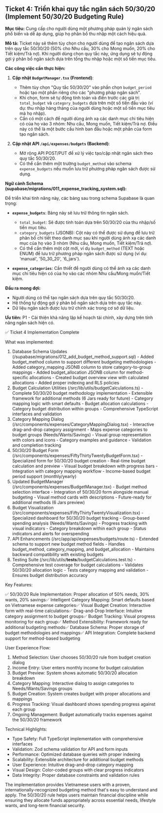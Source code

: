 ## Ticket 4: Triển khai quy tắc ngân sách 50/30/20 (Implement 50/30/20 Budgeting Rule)

**Mục tiêu:** Cung cấp cho người dùng một phương pháp quản lý ngân sách phổ biến và dễ áp dụng, giúp họ phân bổ thu nhập một cách hiệu quả.

**Mô tả:**
Ticket này sẽ thêm tùy chọn cho người dùng để tạo ngân sách dựa trên quy tắc 50/30/20 (50% cho Nhu cầu, 30% cho Mong muốn, 20% cho Tiết kiệm/Trả nợ). Khi người dùng chọn quy tắc này, ứng dụng sẽ tự động gợi ý phân bổ ngân sách dựa trên tổng thu nhập hoặc một số tiền mục tiêu.

**Các công việc cần thực hiện:**

1.  **Cập nhật `BudgetManager.tsx` (Frontend)**:
    -   Thêm tùy chọn "Quy tắc 50/30/20" vào phần chọn `budget_period` hoặc tạo một phần riêng cho các "phương pháp ngân sách".
    -   Khi chọn, form sẽ tự động tính toán và điền trước các giá trị `total_budget` và `category_budgets` dựa trên một số tiền đầu vào (ví dụ: thu nhập hàng tháng của người dùng hoặc một số tiền mục tiêu mà họ nhập).
    -   Cần có một cách để người dùng ánh xạ các danh mục chi tiêu hiện có của họ vào 3 nhóm: Nhu cầu, Mong muốn, Tiết kiệm/Trả nợ. Điều này có thể là một bước cấu hình ban đầu hoặc một phần của form tạo ngân sách.

2.  **Cập nhật API `/api/expenses/budgets` (Backend)**:
    -   Mở rộng API POST/PUT để xử lý việc tạo/cập nhật ngân sách theo quy tắc 50/30/20.
    -   Có thể cần thêm một trường `budget_method` vào schema `expense_budgets` nếu muốn lưu trữ phương pháp ngân sách được sử dụng.

**Ngữ cảnh Schema (supabase/migrations/011_expense_tracking_system.sql):**

Để triển khai tính năng này, các bảng sau trong schema Supabase là quan trọng:

-   **`expense_budgets`**: Bảng này sẽ lưu trữ thông tin ngân sách.
    -   `total_budget`: Sẽ được tính toán dựa trên 50/30/20 của thu nhập/số tiền mục tiêu.
    -   `category_budgets` (JSONB): Cột này có thể được sử dụng để lưu trữ phân bổ chi tiết theo danh mục sau khi người dùng ánh xạ các danh mục của họ vào 3 nhóm (Nhu cầu, Mong muốn, Tiết kiệm/Trả nợ).
    -   Có thể cần thêm một cột mới, ví dụ `budget_method` (TEXT hoặc ENUM) để lưu trữ phương pháp ngân sách được sử dụng (ví dụ: 'manual', '50_30_20', '6_jars').

-   **`expense_categories`**: Cần thiết để người dùng có thể ánh xạ các danh mục chi tiêu hiện có của họ vào các nhóm Nhu cầu/Mong muốn/Tiết kiệm.

**Đầu ra mong đợi:**
-   Người dùng có thể tạo ngân sách dựa trên quy tắc 50/30/20.
-   Hệ thống tự động gợi ý phân bổ ngân sách dựa trên quy tắc này.
-   Dữ liệu ngân sách được lưu trữ chính xác trong cơ sở dữ liệu.

**Ưu tiên:** P1 - Cải thiện khả năng lập kế hoạch tài chính, xây dựng trên tính năng ngân sách hiện có.


<!-- ======================================== -->

  ✅ Ticket 4 Implementation Complete

  What was implemented:

  1. Database Schema Updates
  (/supabase/migrations/012_add_budget_method_support.sql)
    - Added budget_method column to support different budgeting
  methodologies
    - Added category_mapping JSONB column to store category-to-group
  mappings
    - Added budget_allocation JSONB column for method-specific
  allocations
    - Created budget overview view with calculated allocations
    - Added proper indexing and RLS policies
  2. Budget Calculation Utilities (/src/lib/utils/budgetCalculations.ts)
    - Complete 50/30/20 budget methodology implementation
    - Extensible framework for additional methods (6 Jars ready for
  future)
    - Category mapping logic with smart defaults
    - Budget allocation calculations
    - Category budget distribution within groups
    - Comprehensive TypeScript interfaces and validation
  3. Category Mapping Dialog
  (/src/components/expenses/CategoryMappingDialog.tsx)
    - Interactive drag-and-drop category assignment
    - Maps expense categories to budget groups (Needs/Wants/Savings)
    - Visual group representation with colors and icons
    - Category examples and guidance
    - Validation and completion tracking
  4. 50/30/20 Budget Form
  (/src/components/expenses/FiftyThirtyTwentyBudgetForm.tsx)
    - Specialized form for 50/30/20 budget creation
    - Real-time budget calculation and preview
    - Visual budget breakdown with progress bars
    - Integration with category mapping workflow
    - Income-based budget period support (monthly/yearly)
  5. Updated BudgetManager (/src/components/expenses/BudgetManager.tsx)
    - Budget method selection interface
    - Integration of 50/30/20 form alongside manual budgeting
    - Visual method cards with descriptions
    - Future-ready for additional methods (6 Jars preview)
  6. Budget Visualization
  (/src/components/expenses/FiftyThirtyTwentyVisualization.tsx)
    - Specialized dashboard for 50/30/20 budget tracking
    - Group-based spending analysis (Needs/Wants/Savings)
    - Progress tracking with visual indicators
    - Category breakdown within each group
    - Status indicators and alerts for overspending
  7. API Enhancements (/src/app/api/expenses/budgets/route.ts)
    - Extended schema to support new budget method fields
    - Handles budget_method, category_mapping, and budget_allocation
    - Maintains backward compatibility with existing budgets
  8. Testing Suite (/src/lib/utils/__tests__/budgetCalculations.test.ts)
    - Comprehensive test coverage for budget calculations
    - Validates 50/30/20 allocation logic
    - Tests category mapping and validation
    - Ensures budget distribution accuracy

  Key Features:

  ✅ 50/30/20 Rule Implementation: Proper allocation of 50% needs, 30%
  wants, 20% savings✅ Intelligent Category Mapping: Smart defaults based
   on Vietnamese expense categories✅ Visual Budget Creation: Interactive
   form with real-time calculations✅ Drag-and-Drop Interface: Intuitive
  category assignment to budget groups✅ Budget Tracking: Visual progress
   monitoring for each group✅ Method Extensibility: Framework ready for
  additional budgeting methods✅ Database Schema: Proper storage of
  budget methodologies and mappings✅ API Integration: Complete backend
  support for method-based budgeting

  User Experience Flow:

  1. Method Selection: User chooses 50/30/20 rule from budget creation
  dialog
  2. Income Entry: User enters monthly income for budget calculation
  3. Budget Preview: System shows automatic 50/30/20 allocation breakdown
  4. Category Mapping: Interactive dialog to assign categories to
  Needs/Wants/Savings groups
  5. Budget Creation: System creates budget with proper allocations and
  mappings
  6. Progress Tracking: Visual dashboard shows spending progress against
  each group
  7. Ongoing Management: Budget automatically tracks expenses against the
   50/30/20 framework

  Technical Highlights:

  - Type Safety: Full TypeScript implementation with comprehensive
  interfaces
  - Validation: Zod schema validation for API and form inputs
  - Performance: Optimized database queries with proper indexing
  - Scalability: Extensible architecture for additional budget methods
  - User Experience: Intuitive drag-and-drop category mapping
  - Visual Design: Color-coded groups with clear progress indicators
  - Data Integrity: Proper database constraints and validation rules

  The implementation provides Vietnamese users with a proven,
  internationally-recognized budgeting method that's easy to understand
  and apply. The 50/30/20 rule helps users maintain financial discipline
  while ensuring they allocate funds appropriately across essential
  needs, lifestyle wants, and long-term financial security.
